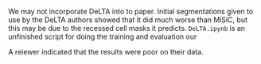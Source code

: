 We may not incorporate DeLTA into to paper. Initial segmentations given to use by the DeLTA authors showed that it did much worse than MiSiC, but this may be due to the recessed cell masks it predicts. `DeLTA.ipynb` is an unfinished script for doing the training and evaluation our

A reiewer indicated that the results were poor on their data. 